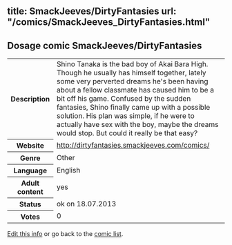 title: SmackJeeves/DirtyFantasies
url: "/comics/SmackJeeves_DirtyFantasies.html"
---
Dosage comic SmackJeeves/DirtyFantasies
-----------------------------------------

<p id="msg"></p>
<script type="text/javascript">
if (window.location.search === '?edit_info_mail=sent_ok') {
  var elem = document.getElementById("msg");
  elem.innerHTML = 'Edited information sucessfully sent for review, which is usually done daily. Thanks!';
  elem.className = 'ok';
}
</script>
<table class="comicinfo">
<tr>
<th>Description</th><td>Shino Tanaka is the bad boy of Akai Bara High. Though he usually has himself together, lately some very perverted dreams he's been having about a fellow classmate has caused him to be a bit off his game. Confused by the sudden fantasies, Shino finally came up with a possible solution. His plan was simple, if he were to actually have sex with the boy, maybe the dreams would stop. But could it really be that easy?</td>
</tr>
<tr>
<th>Website</th><td><a href="http://dirtyfantasies.smackjeeves.com/comics/">http://dirtyfantasies.smackjeeves.com/comics/</a></td>
</tr>
<tr>
<th>Genre</th><td>Other</td>
</tr>
<tr>
<th>Language</th><td>English</td>
</tr>
<tr>
<th>Adult content</th><td>yes</td>
</tr>
<tr>
<th>Status</th><td>ok on 18.07.2013</td>
</tr>
<tr>
<th>Votes</th><td>0</td>
</tr>
</table>

[Edit this info](SmackJeeves_DirtyFantasies_edit.html) or go back to the [comic list](../comic-index.html).
